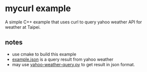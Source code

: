# mycurl example

A simple C++ example that uses curl to query yahoo weather API for weather at Taipei.

## notes

* use cmake to build this example
* [example.json](./example.json) is a query result from yahoo weather
* may use [yahoo-weather-query.py](./yahoo-weather-query.py) to get result in json format.



